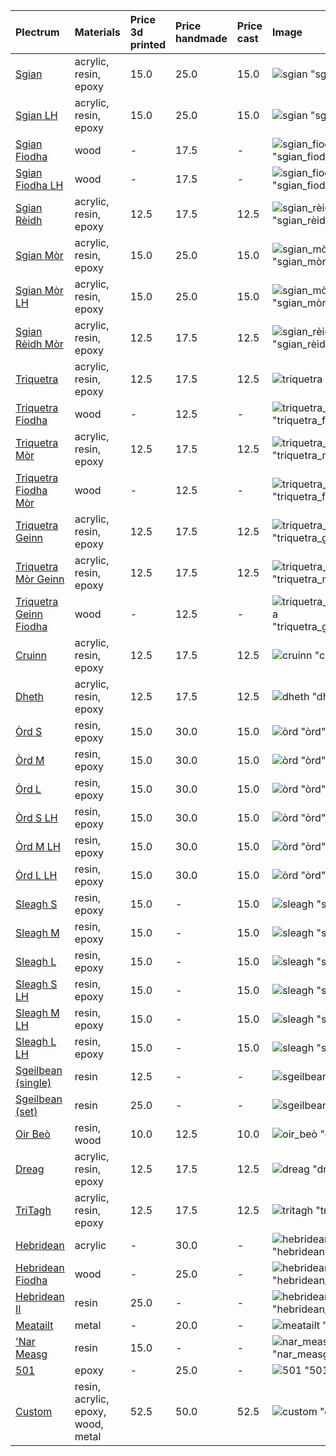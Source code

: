 | **Plectrum**                                              | **Materials**                      | **Price 3d printed**   | **Price handmade**   | **Price cast**   | **Image**                                                                                    |
|:----------------------------------------------------------|:-----------------------------------|:-----------------------|:---------------------|:-----------------|:---------------------------------------------------------------------------------------------|
| [Sgian](../picks/sgian)                                   | acrylic, resin, epoxy              | 15.0                   | 25.0                 | 15.0             | ![sgian](../assets/img/sgian.jpg) "sgian"                                                    |
| [Sgian LH](../picks/sgian_lh)                             | acrylic, resin, epoxy              | 15.0                   | 25.0                 | 15.0             | ![sgian](../assets/img/sgian.jpg) "sgian"                                                    |
| [Sgian Fiodha](../picks/sgian_fiodha)                     | wood                               | -                      | 17.5                 | -                | ![sgian_fiodha](../assets/img/sgian_fiodha.jpg) "sgian_fiodha"                               |
| [Sgian Fiodha LH](../picks/sgian_fiodha_lh)               | wood                               | -                      | 17.5                 | -                | ![sgian_fiodha](../assets/img/sgian_fiodha.jpg) "sgian_fiodha"                               |
| [Sgian Rèidh](../picks/sgian_rèidh)                       | acrylic, resin, epoxy              | 12.5                   | 17.5                 | 12.5             | ![sgian_rèidh](../assets/img/sgian_rèidh.jpg) "sgian_rèidh"                                  |
| [Sgian Mòr](../picks/sgian_mòr)                           | acrylic, resin, epoxy              | 15.0                   | 25.0                 | 15.0             | ![sgian_mòr](../assets/img/sgian_mòr.jpg) "sgian_mòr"                                        |
| [Sgian Mòr LH](../picks/sgian_mòr_lh)                     | acrylic, resin, epoxy              | 15.0                   | 25.0                 | 15.0             | ![sgian_mòr](../assets/img/sgian_mòr.jpg) "sgian_mòr"                                        |
| [Sgian Rèidh Mòr](../picks/sgian_rèidh_mòr)               | acrylic, resin, epoxy              | 12.5                   | 17.5                 | 12.5             | ![sgian_rèidh_mòr](../assets/img/sgian_rèidh_mòr.jpg) "sgian_rèidh_mòr"                      |
| [Triquetra](../picks/triquetra)                           | acrylic, resin, epoxy              | 12.5                   | 17.5                 | 12.5             | ![triquetra](../assets/img/triquetra.jpg) "triquetra"                                        |
| [Triquetra Fiodha](../picks/triquetra_fiodha)             | wood                               | -                      | 12.5                 | -                | ![triquetra_fiodha](../assets/img/triquetra_fiodha.jpg) "triquetra_fiodha"                   |
| [Triquetra Mòr](../picks/triquetra_mòr)                   | acrylic, resin, epoxy              | 12.5                   | 17.5                 | 12.5             | ![triquetra_mòr](../assets/img/triquetra_mòr.jpg) "triquetra_mòr"                            |
| [Triquetra Fiodha Mòr](../picks/triquetra_fiodha_mòr)     | wood                               | -                      | 12.5                 | -                | ![triquetra_fiodha_mòr](../assets/img/triquetra_fiodha_mòr.jpg) "triquetra_fiodha_mòr"       |
| [Triquetra Geinn](../picks/triquetra_geinn)               | acrylic, resin, epoxy              | 12.5                   | 17.5                 | 12.5             | ![triquetra_geinn](../assets/img/triquetra_geinn.jpg) "triquetra_geinn"                      |
| [Triquetra Mòr Geinn](../picks/triquetra_mòr_geinn)       | acrylic, resin, epoxy              | 12.5                   | 17.5                 | 12.5             | ![triquetra_mòr_geinn](../assets/img/triquetra_mòr_geinn.jpg) "triquetra_mòr_geinn"          |
| [Triquetra Geinn Fiodha](../picks/triquetra_geinn_fiodha) | wood                               | -                      | 12.5                 | -                | ![triquetra_geinn_fiodha](../assets/img/triquetra_geinn_fiodha.jpg) "triquetra_geinn_fiodha" |
| [Cruinn](../picks/cruinn)                                 | acrylic, resin, epoxy              | 12.5                   | 17.5                 | 12.5             | ![cruinn](../assets/img/cruinn.jpg) "cruinn"                                                 |
| [Dheth](../picks/dheth)                                   | acrylic, resin, epoxy              | 12.5                   | 17.5                 | 12.5             | ![dheth](../assets/img/dheth.jpg) "dheth"                                                    |
| [Òrd S](../picks/òrd_s)                                   | resin, epoxy                       | 15.0                   | 30.0                 | 15.0             | ![òrd](../assets/img/òrd.jpg) "òrd"                                                          |
| [Òrd M](../picks/òrd_m)                                   | resin, epoxy                       | 15.0                   | 30.0                 | 15.0             | ![òrd](../assets/img/òrd.jpg) "òrd"                                                          |
| [Òrd L](../picks/òrd_l)                                   | resin, epoxy                       | 15.0                   | 30.0                 | 15.0             | ![òrd](../assets/img/òrd.jpg) "òrd"                                                          |
| [Òrd S LH](../picks/òrd_s_lh)                             | resin, epoxy                       | 15.0                   | 30.0                 | 15.0             | ![òrd](../assets/img/òrd.jpg) "òrd"                                                          |
| [Òrd M LH](../picks/òrd_m_lh)                             | resin, epoxy                       | 15.0                   | 30.0                 | 15.0             | ![òrd](../assets/img/òrd.jpg) "òrd"                                                          |
| [Òrd L LH](../picks/òrd_l_lh)                             | resin, epoxy                       | 15.0                   | 30.0                 | 15.0             | ![òrd](../assets/img/òrd.jpg) "òrd"                                                          |
| [Sleagh S](../picks/sleagh_s)                             | resin, epoxy                       | 15.0                   | -                    | 15.0             | ![sleagh](../assets/img/sleagh.jpg) "sleagh"                                                 |
| [Sleagh M](../picks/sleagh_m)                             | resin, epoxy                       | 15.0                   | -                    | 15.0             | ![sleagh](../assets/img/sleagh.jpg) "sleagh"                                                 |
| [Sleagh L](../picks/sleagh_l)                             | resin, epoxy                       | 15.0                   | -                    | 15.0             | ![sleagh](../assets/img/sleagh.jpg) "sleagh"                                                 |
| [Sleagh S LH](../picks/sleagh_s_lh)                       | resin, epoxy                       | 15.0                   | -                    | 15.0             | ![sleagh](../assets/img/sleagh.jpg) "sleagh"                                                 |
| [Sleagh M LH](../picks/sleagh_m_lh)                       | resin, epoxy                       | 15.0                   | -                    | 15.0             | ![sleagh](../assets/img/sleagh.jpg) "sleagh"                                                 |
| [Sleagh L LH](../picks/sleagh_l_lh)                       | resin, epoxy                       | 15.0                   | -                    | 15.0             | ![sleagh](../assets/img/sleagh.jpg) "sleagh"                                                 |
| [Sgeilbean (single)](../picks/sgeilbean_(single))         | resin                              | 12.5                   | -                    | -                | ![sgeilbean](../assets/img/sgeilbean.jpg) "sgeilbean"                                        |
| [Sgeilbean (set)](../picks/sgeilbean_(set))               | resin                              | 25.0                   | -                    | -                | ![sgeilbean](../assets/img/sgeilbean.jpg) "sgeilbean"                                        |
| [Oir Beò](../picks/oir_beò)                               | resin, wood                        | 10.0                   | 12.5                 | 10.0             | ![oir_beò](../assets/img/oir_beò.jpg) "oir_beò"                                              |
| [Dreag](../picks/dreag)                                   | acrylic, resin, epoxy              | 12.5                   | 17.5                 | 12.5             | ![dreag](../assets/img/dreag.jpg) "dreag"                                                    |
| [TriTagh](../picks/tritagh)                               | acrylic, resin, epoxy              | 12.5                   | 17.5                 | 12.5             | ![tritagh](../assets/img/tritagh.jpg) "tritagh"                                              |
| [Hebridean](../picks/hebridean)                           | acrylic                            | -                      | 30.0                 | -                | ![hebridean](../assets/img/hebridean.jpg) "hebridean"                                        |
| [Hebridean Fiodha](../picks/hebridean_fiodha)             | wood                               | -                      | 25.0                 | -                | ![hebridean_fiodha](../assets/img/hebridean_fiodha.jpg) "hebridean_fiodha"                   |
| [Hebridean II](../picks/hebridean_ii)                     | resin                              | 25.0                   | -                    | -                | ![hebridean_ii](../assets/img/hebridean_ii.jpg) "hebridean_ii"                               |
| [Meatailt](../picks/meatailt)                             | metal                              | -                      | 20.0                 | -                | ![meatailt](../assets/img/meatailt.jpg) "meatailt"                                           |
| ['Nar Measg](../picks/nar_measg)                          | resin                              | 15.0                   | -                    | -                | ![nar_measg](../assets/img/nar_measg.jpg) "nar_measg"                                        |
| [501](../picks/501)                                       | epoxy                              | -                      | 25.0                 | -                | ![501](../assets/img/501.jpg) "501"                                                          |
| [Custom](../picks/custom)                                 | resin, acrylic, epoxy, wood, metal | 52.5                   | 50.0                 | 52.5             | ![custom](../assets/img/custom.jpg) "custom"                                                 |